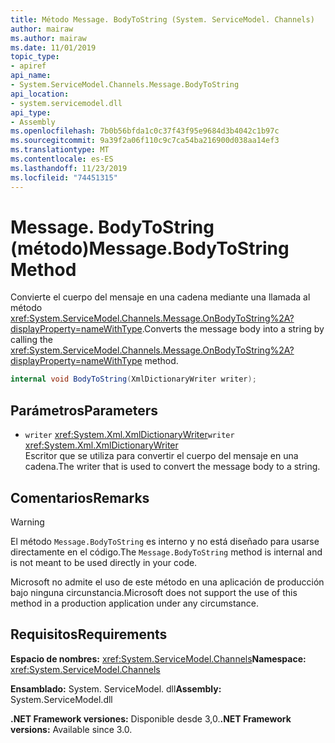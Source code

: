 ```yaml
---
title: Método Message. BodyToString (System. ServiceModel. Channels)
author: mairaw
ms.author: mairaw
ms.date: 11/01/2019
topic_type:
- apiref
api_name:
- System.ServiceModel.Channels.Message.BodyToString
api_location:
- system.servicemodel.dll
api_type:
- Assembly
ms.openlocfilehash: 7b0b56bfda1c0c37f43f95e9684d3b4042c1b97c
ms.sourcegitcommit: 9a39f2a06f110c9c7ca54ba216900d038aa14ef3
ms.translationtype: MT
ms.contentlocale: es-ES
ms.lasthandoff: 11/23/2019
ms.locfileid: "74451315"
---
```

# <a name="messagebodytostring-method"></a><span data-ttu-id="e7478-102">Message. BodyToString (método)</span><span class="sxs-lookup"><span data-stu-id="e7478-102">Message.BodyToString Method</span></span>

<span data-ttu-id="e7478-103">Convierte el cuerpo del mensaje en una cadena mediante una llamada al método <xref:System.ServiceModel.Channels.Message.OnBodyToString%2A?displayProperty=nameWithType>.</span><span class="sxs-lookup"><span data-stu-id="e7478-103">Converts the message body into a string by calling the <xref:System.ServiceModel.Channels.Message.OnBodyToString%2A?displayProperty=nameWithType> method.</span></span>

```csharp
internal void BodyToString(XmlDictionaryWriter writer);
```

## <a name="parameters"></a><span data-ttu-id="e7478-104">Parámetros</span><span class="sxs-lookup"><span data-stu-id="e7478-104">Parameters</span></span>

- <span data-ttu-id="e7478-105">`writer` <xref:System.Xml.XmlDictionaryWriter></span><span class="sxs-lookup"><span data-stu-id="e7478-105">`writer` <xref:System.Xml.XmlDictionaryWriter></span></span>\
  <span data-ttu-id="e7478-106">Escritor que se utiliza para convertir el cuerpo del mensaje en una cadena.</span><span class="sxs-lookup"><span data-stu-id="e7478-106">The writer that is used to convert the message body to a string.</span></span>

## <a name="remarks"></a><span data-ttu-id="e7478-107">Comentarios</span><span class="sxs-lookup"><span data-stu-id="e7478-107">Remarks</span></span>

> [!WARNING]
> <span data-ttu-id="e7478-108">El método `Message.BodyToString` es interno y no está diseñado para usarse directamente en el código.</span><span class="sxs-lookup"><span data-stu-id="e7478-108">The `Message.BodyToString` method is internal and is not meant to be used directly in your code.</span></span>
>
> <span data-ttu-id="e7478-109">Microsoft no admite el uso de este método en una aplicación de producción bajo ninguna circunstancia.</span><span class="sxs-lookup"><span data-stu-id="e7478-109">Microsoft does not support the use of this method in a production application under any circumstance.</span></span>

## <a name="requirements"></a><span data-ttu-id="e7478-110">Requisitos</span><span class="sxs-lookup"><span data-stu-id="e7478-110">Requirements</span></span>

<span data-ttu-id="e7478-111">**Espacio de nombres:** <xref:System.ServiceModel.Channels></span><span class="sxs-lookup"><span data-stu-id="e7478-111">**Namespace:** <xref:System.ServiceModel.Channels></span></span>

<span data-ttu-id="e7478-112">**Ensamblado:** System. ServiceModel. dll</span><span class="sxs-lookup"><span data-stu-id="e7478-112">**Assembly:** System.ServiceModel.dll</span></span>

<span data-ttu-id="e7478-113">**.NET Framework versiones:** Disponible desde 3,0.</span><span class="sxs-lookup"><span data-stu-id="e7478-113">**.NET Framework versions:** Available since 3.0.</span></span>
